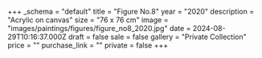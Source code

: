 +++
_schema = "default"
title = "Figure No.8"
year = "2020"
description = "Acrylic on canvas"
size = "76 x 76 cm"
image = "images/paintings/figures/figure_no8_2020.jpg"
date = 2024-08-29T10:16:37.000Z
draft = false
sale = false
gallery = "Private Collection"
price = ""
purchase_link = ""
private = false
+++
